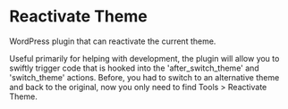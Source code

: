 Reactivate Theme
===================

WordPress plugin that can reactivate the current theme.

Useful primarily for helping with development, the plugin will allow you to swiftly trigger code that is hooked into the 'after_switch_theme' and 'switch_theme' actions. Before, you had to switch to an alternative theme and back to the original, now you only need to find Tools > Reactivate Theme.
